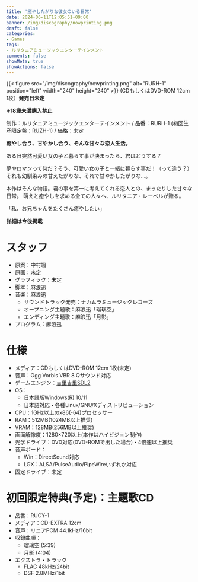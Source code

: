 ```yaml
---
title: '癒やしたがりな彼女のいる日常'
date: 2024-06-11T12:05:51+09:00
banner: /img/discography/nowprinting.png
draft: false
categories:
- Games
tags:
- ルリタニアミュージックエンターテインメント
comments: false
showMeta: true
showActions: false
---
```


{{< figure src="/img/discography/nowprinting.png" alt="RURH-1" position="left" width="240" height="240" >}}
(CDもしくはDVD-ROM 12cm 1枚）**発売日未定**

**※18歳未満購入禁止**

制作：ルリタニアミュージックエンターテインメント / 品番：RURH-1 (初回生産限定盤：RUZH-1) / 価格：未定

**癒やし合う、甘やかし合う、そんな甘々な恋人生活。**

ある日突然可愛い女の子と暮らす事が決まったら、君はどうする？

夢やロマンって何だ？そう、可愛い女の子と一緒に暮らす事だ！（って違う？）
それも幼馴染みの甘えたがりな、それで甘やかしたがりな…。

本作はそんな物語。君の事を第一に考えてくれる恋人との、まったりした甘々な日常。
萌えと癒やしを求める全ての人々へ、ルリタニア・レーベルが贈る。

「私、お兄ちゃんをたくさん癒やしたい」

<b>詳細は今後掲載</b>

# スタッフ
- 原案：中村颯
- 原画：未定
- グラフィック：未定
- 脚本：麻浪迅
- 音楽：麻浪迅
    - サウンドトラック発売：ナカムラミュージックレコーズ
    - オープニング主題歌：麻浪迅「瑠璃空」
    - エンディング主題歌：麻浪迅「月影」
- プログラム：麻浪迅

# 仕様
- メディア：CDもしくはDVD-ROM 12cm 1枚(未定)
- 音声：Ogg Vorbis VBR 8 Qサウンド対応
- ゲームエンジン：[吉里吉里SDL2](https://krkrsdl2.github.io/krkrsdl2/)
- OS：
    - 日本語版Windows(R) 10/11
    - 日本語対応・各種Linux/GNU/Xディストリビューション
- CPU：1GHz以上のx86(-64)プロセッサー
- RAM：512MB(1024MB以上推奨)
- VRAM：128MB(256MB以上推奨)
- 画面解像度：1280×720以上(本作はハイビジョン制作)
- 光学ドライブ：DVD対応(DVD-ROMで出した場合)・4倍速以上推奨
- 音声ボード：
    - Win：DirectSound対応
    - LGX：ALSA/PulseAudio/PipeWireいずれか対応
- 固定ドライブ：未定

# 初回限定特典(予定)：主題歌CD
- 品番：RUCY-1
- メディア：CD-EXTRA 12cm
- 音声：リニアPCM 44.1kHz/16bit
- 収録曲順：
    - 瑠璃空 (5:39)
    - 月影 (4:04)
- エクストラ・トラック
    - FLAC 48kHz/24bit
    - DSF 2.8MHz/1bit
